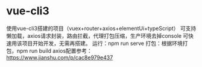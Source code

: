 # vue-cli3
使用vue-cli3搭建的项目（vuex+router+axios+elementUi+typeScript）
可支持懒加载，axios请求封装，路由拦截，代理打包压缩，生产环境去掉console
可快速用该项目开始开发，无需再搭建。
运行：npm run serve
打包：根据环境打包，npm run build
axios配置参考：https://www.jianshu.com/p/cac8e979e437
